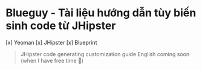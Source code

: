 # Blueguy - Tài liệu hướng dẫn tùy biến sinh code từ JHipster

[x] Yeoman
[x] JHipster
[x] Blueprint

> JHipster code generating customization guide
> English coming soon (when I have free time 🥸)
